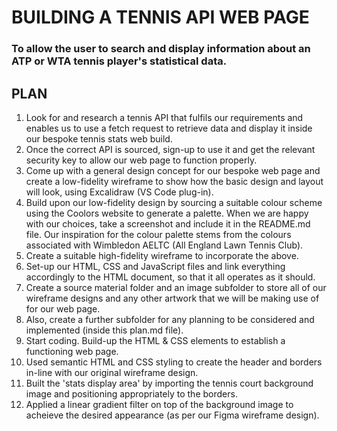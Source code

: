 # BUILDING A TENNIS API WEB PAGE

### To allow the user to search and display information about an ATP or WTA tennis player's statistical data.

## PLAN

1. Look for and research a tennis API that fulfils our requirements and enables us to use a fetch request to retrieve data and display it inside our bespoke tennis stats web build.
2. Once the correct API is sourced, sign-up to use it and get the relevant security key to allow our web page to function properly.
3. Come up with a general design concept for our bespoke web page and create a low-fidelity wireframe to show how the basic design and layout will look, using Excalidraw (VS Code plug-in).
4. Build upon our low-fidelity design by sourcing a suitable colour scheme using the Coolors website to generate a palette. When we are happy with our choices, take a screenshot and include it in the README.md file. Our inspiration for the colour palette stems from the colours associated with Wimbledon AELTC (All England Lawn Tennis Club).
5. Create a suitable high-fidelity wireframe to incorporate the above.
6. Set-up our HTML, CSS and JavaScript files and link everything accordingly to the HTML document, so that it all operates as it should.
7. Create a source material folder and an image subfolder to store all of our wireframe designs and any other artwork that we will be making use of for our web page.
8. Also, create a further subfolder for any planning to be considered and implemented (inside this plan.md file).
9. Start coding. Build-up the HTML & CSS elements to establish a functioning web page.
10. Used semantic HTML and CSS styling to create the header and borders in-line with our original wireframe design.
11. Built the 'stats display area' by importing the tennis court background image and positioning appropriately to the borders.
12. Applied a linear gradient filter on top of the background image to acheieve the desired appearance (as per our Figma wireframe design).
